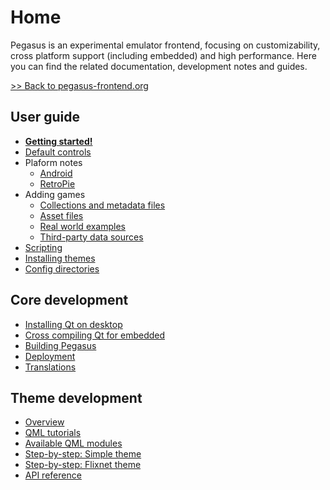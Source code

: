 # Home

Pegasus is an experimental emulator frontend, focusing on customizability, cross platform support (including embedded) and high performance. Here you can find the related documentation, development notes and guides.

[&gt;&gt; Back to pegasus-frontend.org](http://pegasus-frontend.org/)


## User guide

- [**Getting started!**](user-guide/getting-started.md)
- [Default controls](user-guide/controls.md)
- Plaform notes
    - [Android](user-guide/platform-android.md)
    - [RetroPie](user-guide/platform-retropie.md)
- Adding games
    - [Collections and metadata files](user-guide/meta-files.md)
    - [Asset files](user-guide/meta-assets.md)
    - [Real world examples](user-guide/meta-examples.md)
    - [Third-party data sources](user-guide/meta-sources.md)
- [Scripting](user-guide/scripting.md)
- [Installing themes](user-guide/installing-themes.md)
- [Config directories](user-guide/config-dirs.md)

## Core development

- [Installing Qt on desktop](dev/install-qt.md)
- [Cross compiling Qt for embedded](dev/cross-compile-qt.md)
- [Building Pegasus](dev/build.md)
- [Deployment](dev/deploy.md)
- [Translations](dev/translate.md)

## Theme development

- [Overview](themes/overview.md)
- [QML tutorials](themes/qml-tutorials.md)
- [Available QML modules](themes/qml-modules.md)
- [Step-by-step: Simple theme](themes/example-simple.md)
- [Step-by-step: Flixnet theme](themes/example-flixnet.md)
- [API reference](themes/api.md)
